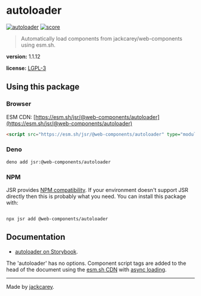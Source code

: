 # autoloader

[![autoloader](https://jsr.io/badges/@web-components/autoloader)](https://jsr.io/@web-components/autoloader) [![score](https://jsr.io/badges/@web-components/autoloader/score)](https://jsr.io/@web-components/autoloader/score)

> Automatically load components from jackcarey/web-components using esm.sh.

**version:** 1.1.12

**license:** [LGPL-3](https://www.tldrlegal.com/search?query=LGPL-3)

## Using this package

### Browser

ESM CDN: [https://esm.sh/jsr/@web-components/autoloader](https://esm.sh/jsr/@web-components/autoloader)

```html
<script src="https://esm.sh/jsr/@web-components/autoloader" type="module"></script>
```

### Deno

```
deno add jsr:@web-components/autoloader
```

### NPM

JSR provides [NPM compatibility](https://jsr.io/docs/npm-compatibility). If your environment doesn't support JSR directly then this is probably what you need. You can install this package with:

```

npx jsr add @web-components/autoloader

```

## Documentation

-   [autoloader on Storybook](https://jackcarey.co.uk/web-components/storybook-static/?path=/docs/about--all-stories).

The 'autoloader' has no options. Component script tags are added to the head of the document using the [esm.sh CDN](https://esm.sh/) with [async loading](https://developer.mozilla.org/en-US/docs/Web/API/HTMLScriptElement/async).


---

Made by [jackcarey](https://jackcarey.co.uk).

```

```

